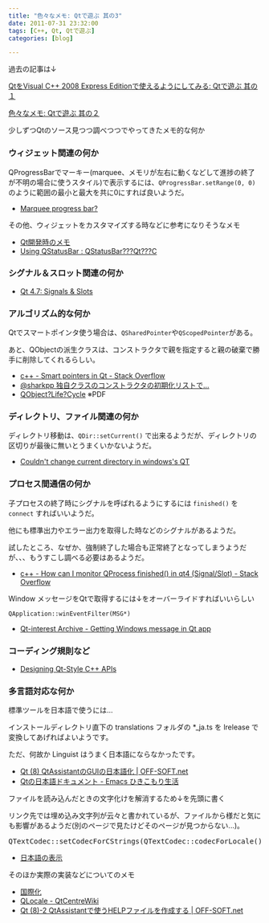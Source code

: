 ```yaml
---
title: "色々なメモ: Qtで遊ぶ 其の3"
date: 2011-07-31 23:32:00
tags: [C++, Qt, Qtで遊ぶ]
categories: [blog]

---
```


過去の記事は↓

[QtをVisual C++ 2008 Express Editionで使えるようにしてみる: Qtで遊ぶ 其の１][1]

 [1]: /blog/2009/10/04/play-with-qt-part-1.html

[色々なメモ: Qtで遊ぶ 其の２][2]

 [2]: /blog/2009/10/04/play-with-qt-part-2.html

少しずつQtのソース見つつ調べつつでやってきたメモ的な何か

### ウィジェット関連の何か

QProgressBarでマーキー(marquee、メモリが左右に動くなどして進捗の終了が不明の場合に使うスタイル)で表示するには、`QProgressBar.setRange(0, 0)` のように範囲の最小と最大を共に0にすれば良いようだ。

  * [Marquee progress bar?][3]

 [3]: http://www.qtcentre.org/threads/28046-Marquee-progress-bar

その他、ウィジェットをカスタマイズする時などに参考になりそうなメモ

  * [Qt開発時のメモ][4]
  * [Using QStatusBar : QStatusBar???Qt???C][5]

 [4]: http://uilabo.web.fc2.com/Qt/QtDevMemo.html
 [5]: http://www.java2s.com/Code/Cpp/Qt/UsingQStatusBar.htm



  


### シグナル＆スロット関連の何か

  * [Qt 4.7: Signals & Slots][6]

 [6]: http://doc.qt.nokia.com/latest/signalsandslots.html



  


### アルゴリズム的な何か

Qtでスマートポインタ使う場合は、`QSharedPointer`や`QScopedPointer`がある。

あと、QObjectの派生クラスは、コンストラクタで親を指定すると親の破棄で勝手に削除してくれるらしい。

  * [c++ - Smart pointers in Qt - Stack Overflow][7]
  * [@sharkpp 独自クラスのコンストラクタの初期化リストで...][8]
  * [QObject?Life?Cycle][9] ※PDF

 [7]: http://stackoverflow.com/questions/1481616/smart-pointers-in-qt
 [8]: https://twitter.com/#!/rofi/status/94670745967403008
 [9]: http://taschenorakel.de/files/qobject-lifecycle.pdf



  


### ディレクトリ、ファイル関連の何か

ディレクトリ移動は、`QDir::setCurrent()` で出来るようだが、ディレクトリの区切りが最後に無いとうまくいかないようだ。

  * [Couldn't change current directory in windows's QT][10]

 [10]: http://www.qtcentre.org/threads/12038-Couldn-t-change-current-directory-in-windows-s-QT



  


### プロセス間通信の何か

子プロセスの終了時にシグナルを呼ばれるようにするには `finished()` を `connect` すればいいようだ。

他にも標準出力やエラー出力を取得した時などのシグナルがあるようだ。

試したところ、なぜか、強制終了した場合も正常終了となってしまうようだが、、、もうすこし調べる必要はあるようだ。

  * [c++ - How can I monitor QProcess finished() in qt4 (Signal/Slot) - Stack Overflow][11]

 [11]: http://stackoverflow.com/questions/4200760/how-can-i-monitor-qprocess-finished-in-qt4-signal-slot

Window メッセージをQtで取得するには↓をオーバーライドすればいいらしい

`QApplication::winEventFilter(MSG*)`

  * [Qt-interest Archive - Getting Windows message in Qt app][12]

 [12]: http://lists.trolltech.com/qt-interest/2002-04/thread00039-0.html



  


### コーディング規則など

  * [Designing Qt-Style C++ APIs][13]

 [13]: http://doc.trolltech.com/qq/qq13-apis.html



  


### 多言語対応な何か

標準ツールを日本語で使うには...

インストールディレクトリ直下の translations フォルダの *_ja.ts を lrelease で変換してあげればよいようです。

ただ、何故か Linguist はうまく日本語にならなかったです。

  * [Qt (8) QtAssistantのGUIの日本語化 | OFF-SOFT.net][14]
  * [Qtの日本語ドキュメント - Emacs ひきこもり生活][15]

 [14]: http://www.off-soft.net/ja/develop/qt/qt1-8.html
 [15]: http://d.hatena.ne.jp/meech/20110213/1297597395

ファイルを読み込んだときの文字化けを解消するため↓を先頭に書く

リンク先では埋め込み文字列が云々と書かれているが、ファイルから様だと気にも影響があるようだ(別のページで見たけどそのページが見つからない...)。

<pre>QTextCodec::setCodecForCStrings(QTextCodec::codecForLocale());
</pre>

  * [日本語の表示][16]

 [16]: http://qtprogramming.s2.zmx.jp/Qt4Examples/Japanese.html

そのほか実際の実装などについてのメモ

  * [国際化][17]
  * [QLocale - QtCentreWiki][18]
  * [Qt (8)-2 QtAssistantで使うHELPファイルを作成する | OFF-SOFT.net][19]

 [17]: http://qtprogramming.s2.zmx.jp/Qt4Note/qt4_note/internationalization.html
 [18]: http://www.qtcentre.org/wiki/index.php?title=QLocale
 [19]: http://www.off-soft.net/ja/develop/qt/qt1-8-2.html